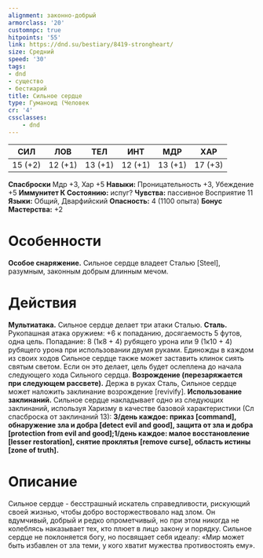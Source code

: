 ```yaml
---
alignment: законно-добрый
armorclass: '20'
customnpc: true
hitpoints: '55'
link: https://dnd.su/bestiary/8419-strongheart/
size: Средний
speed: '30'
tags:
- dnd
- существо
- бестиарий
title: Сильное сердце
type: Гуманоид (Человек
cr: '4'
cssclasses:
    - dnd
---
```



| СИЛ | ЛОВ | ТЕЛ | ИНТ | МДР | ХАР |
|---|---|---|---|---|---|
| 15 (+2) | 12 (+1) | 13 (+1) | 12 (+1) | 13 (+1) | 17 (+3) |
**Спасброски** Мдр +3, Хар +5
**Навыки:** Проницательность +3, Убеждение +5
**Иммунитет К Состоянию:** испуг?
**Чувства:** пассивное Восприятие 11
**Языки:** Общий, Дварфийский
**Опасность:** 4 (1100 опыта)
**Бонус Мастерства:** +2


# Особенности
**Особое снаряжение.** Сильное сердце владеет Сталью [Steel], разумным, законным добрым длинным мечом.


# Действия
**Мультиатака.** Сильное сердце делает три атаки Сталью.
**Сталь.** Рукопашная атака оружием: +6 к попаданию, досягаемость 5 футов, одна цель. Попадание: 8 (1к8 + 4) рубящего урона или 9 (1к10 + 4) рубящего урона при использовании двумя руками. Единожды в каждом из своих ходов Сильное сердце также может заставить клинок сиять святым светом. Если он это делает, цель будет ослеплена до начала следующего хода Сильного сердца.
**Возрождение (перезаряжается при следующем рассвете).** Держа в руках Сталь, Сильное сердце может наложить заклинание возрождение  [revivify].
**Использование заклинаний.** Сильное сердце накладывает одно из следующих заклинаний, используя Харизму в качестве базовой характеристики (Сл спасброска от заклинаний 13):
**3/день каждое: приказ [command], обнаружение зла и добра [detect evil and good], защита от зла и добра [protection from evil and good];1/день каждое: малое восстановление [lesser restoration], снятие проклятья [remove curse], область истины [zone of truth].** 


# Описание
Сильное сердце - бесстрашный искатель справедливости, рискующий своей жизнью, чтобы добро восторжествовало над злом. Он вдумчивый, добрый и редко опрометчивый, но при этом никогда не колеблясь наказывает тех, кто плюет в лицо закону и порядку. Сильное сердце не поклоняется богу, но посвящает себя идеалу: «Мир может быть избавлен от зла теми, у кого хватит мужества противостоять ему».